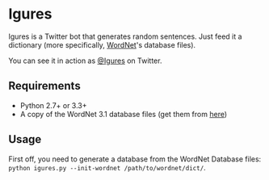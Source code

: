 Igures
======

Igures is a Twitter bot that generates random sentences. Just feed it a dictionary (more specifically, [WordNet](http://wordnet.princeton.edu/wordnet/)'s database files).

You can see it in action as [@Igures](http://twitter.com/Igures) on Twitter.

Requirements
------------
* Python 2.7+ or 3.3+
* A copy of the WordNet 3.1 database files (get them from [here](http://wordnet.princeton.edu/wordnet/download/current-version/))

Usage
-----
First off, you need to generate a database from the WordNet Database files: `python igures.py --init-wordnet /path/to/wordnet/dict/`.

